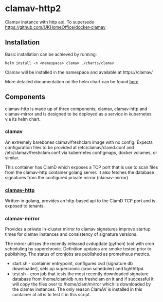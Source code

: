 # clamav-http2
Clamav instance with http api. To supersede https://github.com/UKHomeOffice/docker-clamav


## Installation

Basic installation can be achieved by running:

```
helm install -n <namespace> clamav ./charts/clamav
```

Clamav will be installed in the namespace and available at https://clamav/

More detailed documentation on the helm chart can be found [here](/charts/clamav/README.md)

## Components

clamav-http is made up of three components, clamav, clamav-http and clamav-mirror and is designed to be deployed as a service in kubernetes via its helm chart.

### clamav

An extremely barebones clamav/freshclam image with no config. Expects configuration files to be provided at /etc/clamav/clamd.conf and /etc/clamav/freshclam.conf via kubernetes configmaps, docker volumes, or similar.

This container has ClamD which exposes a TCP port that is use to scan files from the clamav-http container golang server.
It also fetches the database signatures from the configured private mirror (clamav-mirror)

### [clamav-http](/clamav-http/README.md)

Written in golang, provides an http-based api to the ClamD TCP port and is exposed to tenants.

### clamav-mirror

Provides a private in-cluster mirror to clamav signatures improve startup times for clamav instances and consistency of signature versions.

The mirror utilises the recently released cvdupdate (python) tool with cron scheduling by superchronic. Definition updates are smoke tested prior to publishing. The status of cronjobs are published as prometheus metrics.
- start.sh - container entrypoint, configures cvd (signature db downloader), sets up supercronic (cron scheduler) and lighthttpd.
- test.sh - cron job that tests the most recently downloaded signature database from /home/clam/db runs freshclam on it and if successful it will copy the files over to /home/clam/mirror which is downloaded by the clamav instances. The only reason ClamAV is installed in this container at all is to test it in this script.


